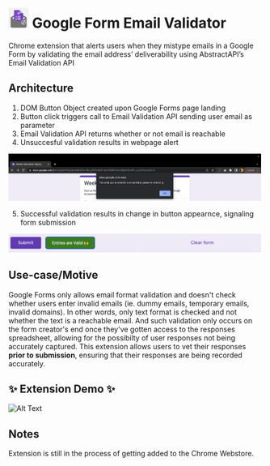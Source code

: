 # <img src="icon.png" width="40"> Google Form Email Validator
Chrome extension that alerts users when they mistype emails in a Google Form by validating the email address’ deliverability using AbstractAPI’s Email Validation API

## Architecture 
1) DOM Button Object created upon Google Forms page landing
2) Button click triggers call to Email Validation API sending user email as parameter
3) Email Validation API returns whether or not email is reachable
4) Unsuccesful validation results in webpage alert

<img src="xtra-demo-images/Screen Shot 2023-01-23 at 6.28.40 PM.png" width='500'>

5) Successful validation results in change in button appearnce, signaling form submission

<img src='xtra-demo-images/Screen Shot 2023-01-23 at 6.29.09 PM.png' width='500'>

## Use-case/Motive
Google Forms only allows email format validation and doesn't check whether users enter invalid emails (ie. dummy emails, temporary emails, invalid domains). In other words, only text format is checked and not whether the text is a reachable email. And such validation only occurs on the form creator's end once they've gotten access to the responses spreadsheet, allowing for the possibilty of user responses not being accurately captured. This extension allows users to vet their responses **prior to submission**, ensuring that their responses are being recorded accurately. 


## ✨ Extension Demo ✨

![Alt Text](demo.gif)


## Notes
Extension is still in the process of getting added to the Chrome Webstore.

